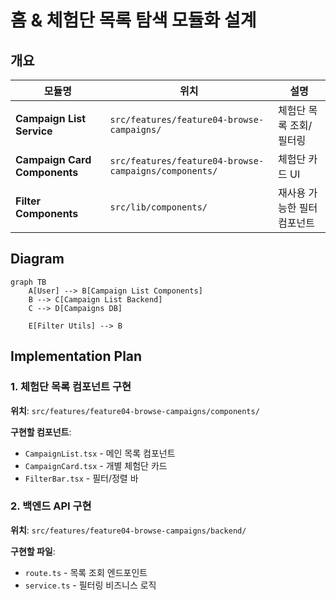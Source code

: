 # 홈 & 체험단 목록 탐색 모듈화 설계

## 개요

| 모듈명 | 위치 | 설명 |
|--------|------|------|
| **Campaign List Service** | `src/features/feature04-browse-campaigns/` | 체험단 목록 조회/필터링 |
| **Campaign Card Components** | `src/features/feature04-browse-campaigns/components/` | 체험단 카드 UI |
| **Filter Components** | `src/lib/components/` | 재사용 가능한 필터 컴포넌트 |

## Diagram

```mermaid
graph TB
    A[User] --> B[Campaign List Components]
    B --> C[Campaign List Backend]
    C --> D[Campaigns DB]

    E[Filter Utils] --> B
```

## Implementation Plan

### 1. 체험단 목록 컴포넌트 구현
**위치**: `src/features/feature04-browse-campaigns/components/`

**구현할 컴포넌트**:
- `CampaignList.tsx` - 메인 목록 컴포넌트
- `CampaignCard.tsx` - 개별 체험단 카드
- `FilterBar.tsx` - 필터/정렬 바

### 2. 백엔드 API 구현
**위치**: `src/features/feature04-browse-campaigns/backend/`

**구현할 파일**:
- `route.ts` - 목록 조회 엔드포인트
- `service.ts` - 필터링 비즈니스 로직
